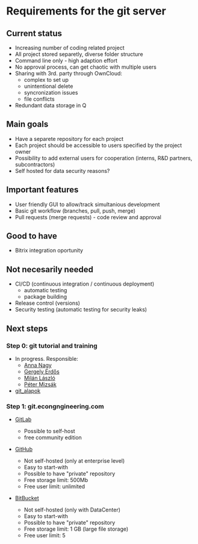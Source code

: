# Requirements for the git server

## Current status

* Increasing number of coding related project
* All project stored separetly, diverse folder structure
* Command line only - high adaption effort
* No approval process, can get chaotic with multiple users
* Sharing with 3rd. party through OwnCloud:
  * complex to set up
  * unintentional delete
  * syncronization issues
  * file conflicts
* Redundant data storage in Q

## Main goals

* Have a separete repository for each project
* Each project should be accessible to users specified by the project owner
* Possibility to add external users for cooperation (interns, R&D partners, subcontractors)
* Self hosted for data security reasons?

## Important features

* User friendly GUI to allow/track simultanious development
* Basic git workflow (branches, pull, push, merge)
* Pull requests (merge requests) - code review and approval

## Good to have

* Bitrix integration oportunity

## Not necesarily needed

* CI/CD (continuous integration / continuous deployment)
  * automatic testing
  * package building
* Release control (versions)
* Security testing (automatic testing for security leaks)

## Next steps

### Step 0: git tutorial and training

* In progress. Responsible:
  * [Anna Nagy](mailto:anna.nagy@econengineering.com)
  * [Gergely Erdős](mailto:gergely.erdos@econengineering.com)
  * [Milán László](mailto:milan.leszlo@econengineering.com)
  * [Péter Mizsák](mailto:peter.mizsak@econengineering.com)
* [git_alapok](https://github.com/mizsakpeti/git_alapok_econ)

### Step 1: git.econgngineering.com

* [GitLab](https://about.gitlab.com/pricing/)
  * Possible to self-host
  * free community edition

* [GitHub](https://github.com/pricing#compare-features)
  * Not self-hosted (only at enterprise level)
  * Easy to start-with
  * Possible to have "private" repository
  * Free storage limit: 500Mb
  * Free user limit: unlimited

* [BitBucket](https://www.atlassian.com/software/bitbucket/pricing)
  * Not self-hosted (only with DataCenter)
  * Easy to start-with
  * Possible to have "private" repository
  * Free storage limit: 1 GB (large file storage)
  * Free user limit: 5

